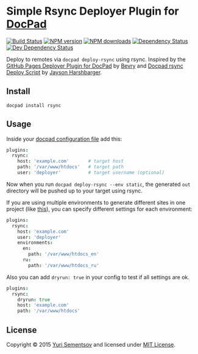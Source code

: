 # Simple Rsync Deployer Plugin for [DocPad](http://docpad.org)

[![Build Status](https://img.shields.io/travis/semencov/docpad-plugin-rsync/master.svg)](http://travis-ci.org/semencov/docpad-plugin-rsync "Check this project's build status on TravisCI")
[![NPM version](https://img.shields.io/npm/v/docpad-plugin-rsync.svg)](https://npmjs.org/package/docpad-plugin-rsync "View this project on NPM")
[![NPM downloads](https://img.shields.io/npm/dm/docpad-plugin-rsync.svg)](https://npmjs.org/package/docpad-plugin-rsync "View this project on NPM")
[![Dependency Status](https://img.shields.io/david/semencov/docpad-plugin-rsync.svg)](https://david-dm.org/semencov/docpad-plugin-rsync)
[![Dev Dependency Status](https://img.shields.io/david/dev/semencov/docpad-plugin-rsync.svg)](https://david-dm.org/semencov/docpad-plugin-rsync#info=devDependencies)<br/>


Deploy to remotes via `docpad deploy-rsync` using rsync. Inspired by the [GitHub Pages Deployer Plugin for DocPad](http://docpad.org/plugin/ghpages) by [Bevry](https://bevry.me/) and [Docpad rsync Deploy Script](https://gist.github.com/Hypercubed/5804999) by [Jayson Harshbarger](http://hypercubed.com/).


## Install

```
docpad install rsync
```


## Usage


Inside your [docpad configuration file](http://docpad.org/docs/config) add this:

``` coffee
plugins:
  rsync:
    host: 'example.com'       # target host
    path: '/var/www/htdocs'   # target path
    user: 'deployer'          # target username (optional)
```

Now when you run `docpad deploy-rsync --env static`, the generated `out` directory will be pushed up to your target using rsync.

If you are using multiple environments to generate different sites in one project (like [this](https://github.com/sapegin/blog.sapegin.me)), you can specify different settings for each environment:

``` coffee
plugins:
  rsync:
    host: 'example.com'
    user: 'deployer'
    environments:
      en:
        path: '/var/www/htdocs_en'
      ru:
        path: '/var/www/htdocs_ru'
```

Also you can add `dryrun: true` in your config to test if all settings are ok.

``` coffee
plugins:
  rsync:
    dryrun: true
    host: 'example.com'
    path: '/var/www/htdocs'
```

## License

Copyright &copy; 2015 [Yuri Sementsov](https://github.com/semencov) and licensed under [MIT License](http://opensource.org/licenses/mit-license.php).


